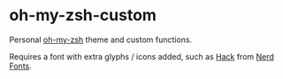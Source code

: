 # oh-my-zsh-custom

Personal [oh-my-zsh](https://github.com/robbyrussell/oh-my-zsh) theme and custom functions.

Requires a font with extra glyphs / icons added, such as [Hack](https://github.com/ryanoasis/nerd-fonts/tree/master/patched-fonts/Hack) from [Nerd Fonts](https://github.com/ryanoasis/nerd-fonts).


